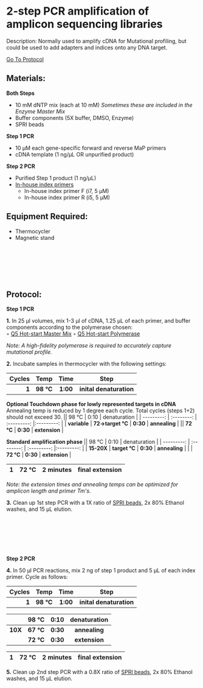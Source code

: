 2-step PCR amplification of amplicon sequencing libraries
================================================================================
Description: Normally used to amplify cDNA for Mutational profiling, but could be used to add adapters and indices onto any DNA target.

[Go To Protocol](#protocol)

Materials:
--------------------------------------------------------------------------------
  **Both Steps**
  * 10 mM dNTP mix (each at 10 mM) _Sometimes these are included in the Enzyme Master Mix_
  * Buffer components (5X buffer, DMSO, Enzyme)
  * SPRI beads
  
  **Step 1 PCR**
  * 10 µM each gene-specific forward and reverse MaP primers
  * cDNA template (1 ng/µL OR unpurified product)  
  
  **Step 2 PCR**
  * Purified Step 1 product (1 ng/µL)
  * [In-house index primers](../CWML-primers.csv)
    * In-house index primer F (i7, 5 µM)
    * In-house index primer R (i5, 5 µM)

  
Equipment Required:
--------------------------------------------------------------------------------
  * Thermocycler
  * Magnetic stand


<br/><br/><br/><br/><br/>
<!-- Use <br/> to go to next page -->
  
Protocol:
--------------------------------------------------------------------------------
**Step 1 PCR**

**1.** In 25 µl volumes, mix 1-3 µl of cDNA, 1.25 µL of each primer, and buffer components according to the polymerase chosen:  
  ◦ [Q5 Hot-start Master Mix](https://www.neb.com/protocols/2012/08/30/protocol-for-q5-hot-start-high-fidelity-2x-master-mix-m0494)
  ◦ [Q5 Hot-start Polymerase](https://www.neb.com/protocols/2012/08/30/pcr-using-q5-hot-start-high-fidelity-dna-polymerase-m0493)
  
  _Note: A high-fidelity polymerase is required to accurately capture mutational profile._
  
  
**2.** Incubate samples in thermocycler with the following settings:  

  | Cycles | Temp | Time | Step |
  | ---------: | :--------: | :---------: |:---------: |
  | **1** | **98 °C** | **1:00** | **inital denaturation** |
  
  **Optional Touchdown phase for lowly represented targets in cDNA**<br/>Annealing temp is reduced by 1 degree each cycle. Total cycles (steps 1+2) should not exceed 30.
  || 98 °C | 0:10 | denaturation |
  | ---------: | :--------: | :---------: |:---------: |
  | **variable** | **72->target °C** | **0:30** | **annealing** |
  || **72 °C** | **0:30** | **extension** |
  
  **Standard amplification phase**
  || 98 °C | 0:10 | denaturation |
  | ---------: | :--------: | :---------: |:---------: |
  | **15-20X** | **target °C** | **0:30** | **annealing** |
  | | **72 °C** | **0:30** | **extension** |
 
  | 1 | 72 °C | 2 minutes | final extension |
  | ---------: | :--------: | :---------: |:---------: |
  
  _Note: the extension times and annealing temps can be optimized for amplicon length and primer Tm's._
<!-- The text below creates dropdown lists for links to next steps or hyperlinks -->

**3.** Clean up 1st step PCR with a 1X ratio of [SPRI beads](./SPRI-beads.md), 2x 80% Ethanol washes, and 15 µL elution.

<br/><br/><br/><br/><br/>

**Step 2 PCR**

**4.** In 50 µl PCR reactions, mix 2 ng of step 1 product and 5 µL of each index primer. Cycle as follows:

  | Cycles | Temp | Time | Step |
  | ---------: | :--------: | :---------: |:---------: |
  | **1** | **98 °C** | **1:00** | **inital denaturation** |
  
  || 98 °C | 0:10 | denaturation |
  | ---------: | :--------: | :---------: |:---------: |
  | **10X** | **67 °C** | **0:30** | **annealing** |
  | | **72 °C** | **0:30** | **extension** |
 
  | 1 | 72 °C | 2 minutes | final extension |
  | ---------: | :--------: | :---------: |:---------: |

**5.** Clean up 2nd step PCR with a 0.8X ratio of [SPRI beads](./SPRI-beads.md), 2x 80% Ethanol washes, and 15 µL elution.
